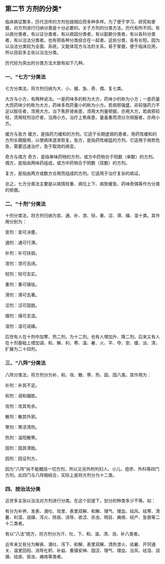 ## 第二节  方剂的分类*

临床病证繁多，历代流传的方剂也就相应而多种多样。为了便于学习、研究和掌握，对方剂进行归纳分类是十分必要的。关于方剂的分类方法，历代有所不同。有以病分类者，有以证分类者，有以病因分类者，有以脏腑分类者，有以各科分类者，有以治法分类者。也有把各种分类综合在一起者。这些分类，各有长短。因为以治法分类较为全面、系统，又能体现方与法的关系，易于掌握，便于临床应用，所以目前多主张以治法分类。

历代较为突出的分类方法大致有如下几种。

### 一、“七方”分类法

七方分类法，将方剂归纳为大、小、缓、急、奇、偶、复七类。

大方与小方，有两种说法。一是药味多的称为大方，药味少的称为小方；一是药量大而药味少的称为大方，药味多而药量小的称为小方。若病邪强盛，非较强药力不足以胜任者，须用大方。治下焦肝肾疾患，须用大剂量顿服，亦用大方。若病邪较轻，须用轻剂治疗者，当用小方。治疗上焦疾患，量虽重而须分次频服者，亦用小方。

缓方与急方  缓方，是指药力缓和的方剂。它适于长期虚弱的患者，用药性缓和的方剂长期服用，以使病体逐渐恢复。急方，是指药性峻猛的方剂。它适用于病势危急，需要迅速治疗，急于取效的病变。

奇方与偶方  奇方，是指单味药物的方剂，或方中药物合于阳数（单数）的方剂。偶方，是指由两味药组成，或方中药物合于阴数（双数）的方剂。

复方，是指由两方或数方合用而组成的方剂。它适用于治疗复杂的病证。

总之，七方分类法主要是以病情轻重、病位上下、病势缓急、药味奇偶等作为分类的依据。

### 二、“十剂”分类法

十剂分类法，将方剂归纳为宣、通、补、泄、轻、重、涩、滑、燥、湿十类。其作用分别为：

宣剂：宣可决壅。

通剂：通可行滞。

补剂：补可扶弱。

泄剂：泄可去闭。

轻剂：轻可去实。

重剂：重可镇怯。

滑剂：滑可去著。

涩剂：涩可固脱。

燥剂：燥可去湿。

湿剂：湿可润燥。

后世有人在十剂中加寒、热二剂，为十二剂。也有人增加升、降二剂。后来又有人在十剂基础上增加调、和、解、利、寒、温、暑、火、平、夺、安、缓、淡、清，扩展为二十四剂。

### 三、“八阵”分类法

八阵分类法，将方剂分为补、和、攻、散、寒、热、固、因八类。其作用为：

补剂：补其不足。

和剂：调和偏胜。

攻剂：攻其有余。

散剂：散其外邪。

寒剂：寒凉清热。

热剂：温阳散寒。

固剂：固其滑脱。

因剂：因证列方。

因为“八阵”尚不能概括一切方剂，所以又另外附列妇人、小儿、痘疹、外科等四门方剂。此四门与八阵相结合，实际上是将方剂分为十二类。

### 四、按治法分类

近世多主张以治法对方剂进行分类。在这个前提下，划分的种类多少不等。如：

有分为补养、发表、涌吐、攻里、表里双解、和解、理气、理血、祛风、祛寒、清暑、利湿、润燥、泻火、除痰、消导、收涩、杀虫、明目、痈疡、经产、急救等二十二类者。

有以“八法”统方，将方剂分为汗、吐、下、和、温、清、消、补八类者。

近年来又有分为解表、涌吐、泻下、和解、表里双解、清热泄火、祛暑、开窍通关、温里回阳、消导化积、补益、重镇安神、固涩、理气、理血、治风、祛湿、润燥、祛痰、驱虫、痈疡等类者。
